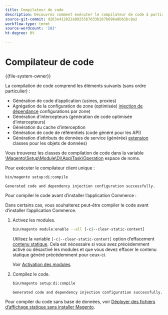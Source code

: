 ```yaml
---
title: Compilateur de code
description: Découvrez comment exécuter le compilateur de code à partir de la ligne de commande.
source-git-commit: d263e412022a89255b7d33b267b696a8bb1bc8a2
workflow-type: tm+mt
source-wordcount: '183'
ht-degree: 0%

---
```



# Compilateur de code

{{file-system-owner}}

La compilation de code comprend les éléments suivants (sans ordre particulier) :

- Génération de code d’application (usines, proxies)
- Agrégation de la configuration de zone (optimisée) [injection de dépendance](https://glossary.magento.com/dependency-injection) configurations par zone)
- Génération d’intercepteurs (génération de code optimisée d’intercepteurs)
- Génération du cache d’interception
- Génération de code de référentiels (code généré pour les API)
- Génération d’attributs de données de service (générée) [extension](https://glossary.magento.com/extension) classes pour les objets de données)

Vous trouverez les classes de compilation de code dans la variable [\Magento\Setup\Module\Di\App\Task\Operation][operation] espace de noms.

Pour exécuter le compilateur client unique :

```bash
bin/magento setup:di:compile
```

```terminal
Generated code and dependency injection configuration successfully.
```

Pour compiler le code avant d’installer l’application Commerce :

Dans certains cas, vous souhaiterez peut-être compiler le code avant d’installer l’application Commerce.

1. Activez les modules.

   ```bash
   bin/magento module:enable --all [-c|--clear-static-content]
   ```

   Utilisez la variable `[-c|--clear-static-content]` option d’effacement [contenu statique](https://glossary.magento.com/static-content). Cela est nécessaire si vous avez précédemment activé ou désactivé les modules et que vous devez effacer le contenu statique généré précédemment pour ceux-ci.

   Voir [Activation des modules](../../installation/tutorials/manage-modules.md).

1. Compilez le code.

   ```bash
   bin/magento setup:di:compile
   ```

   ```terminal
   Generated code and dependency injection configuration successfully.
   ```

Pour compiler du code sans base de données, voir [Déployer des fichiers d’affichage statique sans installer Magento](../cli/static-view-file-deployment.md).

<!-- link definitions -->

[operation]: https://github.com/magento/magento2/blob/2.4/setup/src/Magento/Setup/Module/Di/App/Task/Operation
